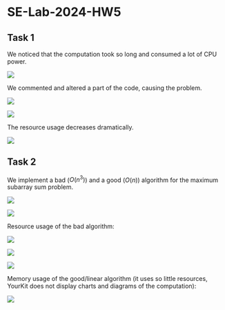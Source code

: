 # SE-Lab-2024-HW5

## Task 1

We noticed that the computation took so long and consumed a lot of CPU power.

![](https://github.com/kiarashk8128/SE-Lab-2024-HW5/blob/main/images/Screenshot%202024-05-04%20223719.png?raw=true)

We commented and altered a part of the code, causing the problem.

![](https://github.com/kiarashk8128/SE-Lab-2024-HW5/blob/main/images/Screenshot%202024-05-04%20224104.png?raw=true)

![](https://github.com/kiarashk8128/SE-Lab-2024-HW5/blob/main/images/Screenshot%202024-05-04%20223506.png?raw=true)

The resource usage decreases dramatically.

![](https://github.com/kiarashk8128/SE-Lab-2024-HW5/blob/main/images/Screenshot%202024-05-04%20222944.png?raw=true)

## Task 2

We implement a bad ($O(n^3)$) and a good ($O(n)$) algorithm for the maximum subarray sum problem.

![](https://github.com/kiarashk8128/SE-Lab-2024-HW5/blob/main/images/Screenshot%202024-05-04%20223325.png?raw=true)

![](https://github.com/kiarashk8128/SE-Lab-2024-HW5/blob/main/images/Screenshot%202024-05-04%20223332.png?raw=true)

Resource usage of the bad algorithm:

![](https://github.com/kiarashk8128/SE-Lab-2024-HW5/blob/main/images/Screenshot%202024-05-04%20222934.png?raw=true)

![](https://github.com/kiarashk8128/SE-Lab-2024-HW5/blob/main/images/Screenshot%202024-05-04%20222924.png?raw=true)

![](https://github.com/kiarashk8128/SE-Lab-2024-HW5/blob/main/images/Screenshot%202024-05-04%20222956.png?raw=true)

Memory usage of the good/linear algorithm (it uses so little resources, YourKit does not display charts and diagrams of the computation):

![](https://github.com/kiarashk8128/SE-Lab-2024-HW5/blob/main/images/Screenshot%202024-05-04%20223051.png?raw=true)
